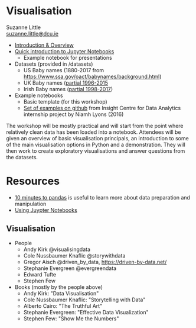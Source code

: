 # Visualisation

Suzanne Little    
[suzanne.little@dcu.ie](mailto:suzanne.little@dcu.ie)

* [Introduction & Overview](https://docs.google.com/presentation/d/1g4BLJ6Kp78i7YZpswFDCMLNeacVHifjEu1ahGy8IYV0/edit?usp=sharing)
* [Quick introduction to Jupyter Notebooks](https://docs.google.com/presentation/d/1JosbJduGcDv0UuioJ6nbdQBJlOsyLYLQ2z5aV6BuyY8/edit?usp=sharing)
    * Example notebook for presentations
* Datasets (provided in /datasets)
    * US Baby names (1880-2017 from https://www.ssa.gov/oact/babynames/background.html)
    * UK Baby names ([partial 1996-2015 ](https://www.ons.gov.uk/peoplepopulationandcommunity/birthsdeathsandmarriages/livebirths)
    * Irish Baby names ([partial 1998-2017](https://www.cso.ie/px/pxeirestat/Database/eirestat/Irish%20Babies%20Names/Irish%20Babies%20Names_statbank.asp?SP=Irish%20Babies%20Names&Planguage=0))
* Example notebooks
    * Basic template (for this workshop)
    * [Set of examples on github](https://github.com/nimar21/datavis-project) from Insight Centre for Data Analytics internship project by Niamh Lyons (2016)

The workshop will be mostly practical and will start from the point where relatively clean data has been loaded into a notebook. Attendees will be given an overview of basic visualisation principals, an introduction to some of the main visualisation options in Python and a demonstration. They will then work to create exploratory visualisations and answer questions from the datasets.

# Resources

* [10 minutes to pandas](http://pandas.pydata.org/pandas-docs/stable/10min.html) is useful to learn more about data preparation and manipulation
* [Using Juypter Notebooks](https://jupyter-notebook.readthedocs.io/en/stable/notebook.html)

## Visualisation
* People
  * Andy Kirk @visualisingdata
  * Cole Nussbaumer Knaflic @storywithdata
  * Gregor Aisch @driven_by_data, https://driven-by-data.net/
  * Stephanie Evergreen @evergreendata
  * Edward Tufte
  * Stephen Few
* Books (mostly by the people above)
  * Andy Kirk: "Data Visualisation"
  * Cole Nussbaumer Knaflic: "Storytelling with Data"
  * Alberto Cairo: "The Truthful Art"
  * Stephanie Evergreen: "Effective Data Visualization"
  * Stephen Few: "Show Me the Numbers"

